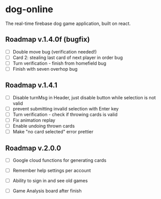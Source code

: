 # dog-online
The real-time firebase dog game application, built on react.

## Roadmap v.1.4.0f (bugfix)

- [ ] Double move bug (verification needed!)
- [ ] Card 2: stealing last card of next player in order bug
- [ ] Turn verification - finish from homefield bug
- [ ] Finish with seven overhop bug

## Roadmap v.1.4.1

- [ ] Disable turnMsg in Header, just disable button while selection is not valid
- [ ] prevent submitting invalid selection with Enter key
- [ ] Turn verification - check if throwing cards is valid
- [ ] Fix animation replay
- [ ] Enable undoing thrown cards
- [ ] Make "no card selected" error prettier

## Roadmap v.2.0.0

- [ ] Google cloud functions for generating cards
- [ ] Remember help settings per account
- [ ] Ability to sign in and see old games
- [ ] Game Analysis board after finish

